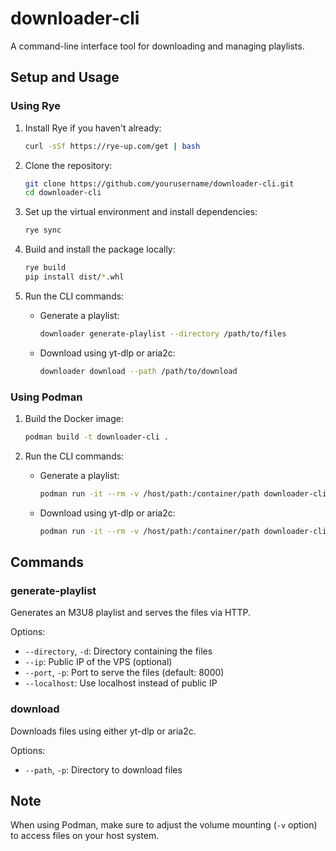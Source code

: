 # downloader-cli

A command-line interface tool for downloading and managing playlists.

## Setup and Usage

### Using Rye

1. Install Rye if you haven't already:

   ```sh
   curl -sSf https://rye-up.com/get | bash
   ```

2. Clone the repository:

   ```sh
   git clone https://github.com/yourusername/downloader-cli.git
   cd downloader-cli
   ```

3. Set up the virtual environment and install dependencies:

   ```sh
   rye sync
   ```

4. Build and install the package locally:

   ```sh
   rye build
   pip install dist/*.whl
   ```

5. Run the CLI commands:

   - Generate a playlist:

     ```sh
     downloader generate-playlist --directory /path/to/files
     ```

   - Download using yt-dlp or aria2c:

     ```sh
     downloader download --path /path/to/download
     ```

### Using Podman

1. Build the Docker image:

   ```sh
   podman build -t downloader-cli .
   ```

2. Run the CLI commands:

   - Generate a playlist:

     ```sh
     podman run -it --rm -v /host/path:/container/path downloader-cli generate-playlist --directory /container/path
     ```

   - Download using yt-dlp or aria2c:

     ```sh
     podman run -it --rm -v /host/path:/container/path downloader-cli download --path /container/path
     ```

## Commands

### generate-playlist

Generates an M3U8 playlist and serves the files via HTTP.

Options:

- `--directory`, `-d`: Directory containing the files
- `--ip`: Public IP of the VPS (optional)
- `--port`, `-p`: Port to serve the files (default: 8000)
- `--localhost`: Use localhost instead of public IP

### download

Downloads files using either yt-dlp or aria2c.

Options:

- `--path`, `-p`: Directory to download files

## Note

When using Podman, make sure to adjust the volume mounting (`-v` option) to access files on your host system.
